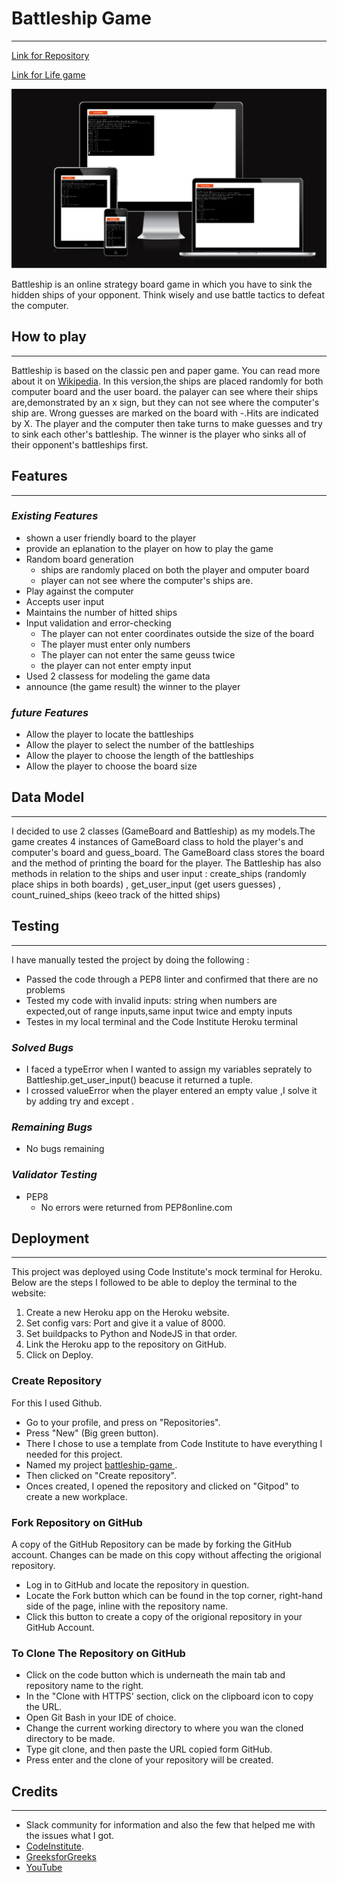 # Battleship Game
***
[Link for Repository]()

[Link for Life game]()

![Image](image/Rwd.png)

Battleship is an online strategy board game in which you have to sink the hidden ships of your opponent. Think wisely and use battle tactics to defeat the computer. 

## How to play
***
Battleship is based on the classic pen and paper game. You can read more about it on [Wikipedia](https://en.wikipedia.org/wiki/Battleship_(game)).
In this version,the ships are placed randomly for both computer board and the user board.
the palayer can see where their ships are,demonstrated by an x sign, but they can not see where the computer's ship are.
Wrong guesses are marked on the board with -.Hits are indicated by X.
The player and the computer then take turns to make guesses and try to sink each other's battleship.
The winner is the player who sinks all of their opponent's battleships first.
## Features
***
### ***Existing Features***
* shown a user friendly board to the player
* provide an eplanation to the player on how to play the game
* Random board generation
    * ships are randomly placed on both the player and omputer board
    * player can not see where the computer's ships are.
* Play against the computer
* Accepts user input
* Maintains the number of hitted ships
* Input validation and error-checking
    * The player can not enter coordinates outside the size of the board
    * The player must enter only numbers
    * The player can not enter the same geuss twice
    * the player can not enter empty input
* Used 2 classess for modeling the game data
* announce (the game result) the winner to the player


    
### ***future Features***
* Allow the player to locate the battleships  
* Allow the player to select the number of  the battleships 
* Allow the player to choose the length of the battleships
* Allow the player to choose the board size


## Data Model
***
I decided to use 2 classes (GameBoard and Battleship) as my models.The game creates 4 instances of GameBoard class to hold the player's and computer's board and guess_board.
The GameBoard class stores the board and the method of printing the board for the player.
The Battleship has also methods in relation to the ships and user input : create_ships (randomly place ships in both boards) , get_user_input (get users guesses) , count_ruined_ships (keeo track of the hitted ships)

## Testing
***
I have manually tested the project by  doing the following :
* Passed the code through a PEP8 linter and confirmed that there are no problems
* Tested my code with invalid inputs: string when numbers are expected,out of range inputs,same input twice and empty inputs
* Testes in my local terminal and the Code Institute Heroku terminal
### ***Solved Bugs***
* I faced a typeError when I wanted to assign my variables seprately to Battleship.get_user_input() beacuse it returned a tuple.
* I crossed valueError when the player entered an empty value ,I solve it by adding try and except .
### ***Remaining Bugs***
* No bugs remaining
### ***Validator Testing***
* PEP8
  * No errors were returned from PEP8online.com

## Deployment
***
This project was deployed using Code Institute's mock terminal for Heroku. Below are the steps I followed to be able to deploy the terminal to the website:

  1. Create a new Heroku app on the Heroku website.
  2. Set config vars: Port and give it a value of 8000.
  3. Set buildpacks to Python and NodeJS in that order.
  4. Link the Heroku app to the repository on GitHub.
  5. Click on Deploy.

### Create Repository
  
For this I used Github.

 * Go to your profile, and press on "Repositories".
 * Press "New" (Big green button).
 * There I chose to use a template from Code Institute to have everything I needed for this project.
 * Named my project [battleship-game ](https://github.com/Mahsak89/battleship-game).
 * Then clicked on "Create repository".
 * Onces created, I opened the repository and clicked on "Gitpod" to create a new workplace.

### Fork Repository on GitHub

A copy of the GitHub Repository can be made by forking the GitHub account. Changes can be made on this copy without affecting the origional repository.

* Log in to GitHub and locate the repository in question.
* Locate the Fork button which can be found in the top corner, right-hand side of the page, inline with the repository name.
* Click this button to create a copy of the origional repository in your GitHub Account.

###  To Clone The Repository on GitHub

* Click on the code button which is underneath the main tab and repository name to the right.
* In the "Clone with HTTPS' section, click on the clipboard icon to copy the URL.
* Open Git Bash in your IDE of choice.
* Change the current working directory to where you wan the cloned directory to be made.
* Type git clone, and then paste the URL copied form GitHub.
* Press enter and the clone of your repository will be created.
## Credits
***
 * Slack community for information and also the few that helped me with the issues what I got. 
 * [CodeInstitute](https://learn.codeinstitute.net/courses).
 * [GreeksforGreeks](https://www.geeksforgeeks.org/indentation-in-python/)
 * [YouTube](https://www.youtube.com/results?search_query=python+battleship+game)
 